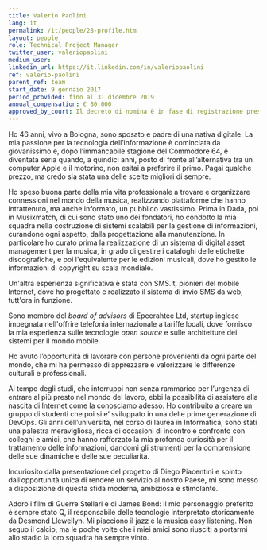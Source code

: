 ```yaml
---
title: Valerio Paolini
lang: it
permalink: /it/people/28-profile.htm
layout: people
role: Technical Project Manager
twitter_user: valeriopaolini
medium_user:
linkedin_url: https://it.linkedin.com/in/valeriopaolini
ref: valerio-paolini
parent_ref: team
start_date: 9 gennaio 2017
period_provided: fino al 31 dicembre 2019
annual_compensation: € 80.000
approved_by_court: Il decreto di nomina è in fase di registrazione presso la Corte dei Conti
---
```


Ho 46 anni, vivo a Bologna, sono sposato e padre di una nativa digitale. La mia passione per la tecnologia dell’informazione è cominciata da giovanissimo e, dopo l’immancabile stagione del Commodore 64, è diventata seria quando, a quindici anni, posto di fronte all’alternativa tra un computer Apple e il motorino, non esitai a preferire il primo. Pagai qualche prezzo, ma credo sia stata una delle scelte migliori di sempre.

Ho speso buona parte della mia vita professionale a trovare e organizzare connessioni nel mondo della musica, realizzando piattaforme che hanno intrattenuto, ma anche informato, un pubblico vastissimo.  Prima in Dada, poi in Musixmatch, di cui sono stato uno dei fondatori, ho condotto la mia squadra nella costruzione di sistemi scalabili per la gestione di informazioni, curandone ogni aspetto, dalla progettazione alla manutenzione.  In particolare ho curato prima la realizzazione di un sistema di digital asset management per la musica, in grado di gestire i cataloghi delle etichette discografiche, e poi l'equivalente per le edizioni musicali, dove ho gestito le informazioni di copyright su scala mondiale.

Un'altra esperienza significativa è stata con SMS.it, pionieri del mobile Internet, dove ho progettato e realizzato il sistema di invio SMS da web, tutt'ora in funzione.

Sono membro del *board of advisors* di Epeerahtee Ltd, startup inglese impegnata nell'offrire telefonia internazionale a tariffe locali, dove fornisco la mia esperienza sulle tecnologie *open source* e sulle architetture dei sistemi per il mondo mobile.

Ho avuto l’opportunità di lavorare con persone provenienti da ogni parte del mondo, che mi ha permesso di apprezzare e valorizzare le differenze culturali e professionali.

Al tempo degli studi, che interruppi non senza rammarico per l’urgenza di entrare al più presto nel mondo del lavoro, ebbi la possibilità di assistere alla nascita di Internet come la conosciamo adesso.  Ho contribuito a creare un gruppo di studenti che poi si e’ sviluppato in una delle prime generazione di DevOps. Gli anni dell’università, nel corso di laurea in Informatica,  sono stati una palestra meravigliosa, ricca di occasioni di incontro e confronto con colleghi e amici, che hanno rafforzato la mia profonda curiosità per il trattamento delle informazioni, dandomi gli strumenti per la comprensione delle sue dinamiche e delle sue peculiarità.

Incuriosito dalla presentazione del progetto di Diego Piacentini e spinto dall’opportunità unica di rendere un servizio al nostro Paese, mi sono messo a disposizione di questa sfida moderna, ambiziosa e stimolante.

Adoro i film di Guerre Stellari e di James Bond: il mio personaggio preferito è sempre stato Q, il responsabile delle tecnologie interpretato storicamente da Desmond Llewellyn. Mi piacciono il jazz e la musica easy listening. Non seguo il calcio, ma le poche volte che i miei amici sono riusciti a portarmi allo stadio la loro squadra ha sempre vinto.

